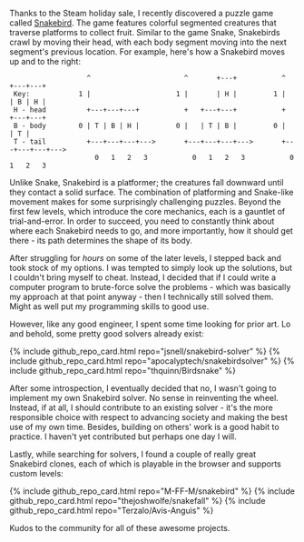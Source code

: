 ---
---

Thanks to the Steam holiday sale, I recently discovered a puzzle game called
[Snakebird](https://store.steampowered.com/app/357300/Snakebird/). The game
features colorful segmented creatures that traverse platforms to collect fruit.
Similar to the game Snake, Snakebirds crawl by moving their head, with each body
segment moving into the next segment's previous location. For example, here's
how a Snakebird moves up and to the right:

```
                   ^                       ^       +---+           ^       +---+---+ 
 Key:            1 |                     1 |       | H |         1 |       | B | H | 
 H - head          +---+---+---+           +   +---+---+           +       +---+---+ 
 B - body        0 | T | B | H |         0 |   | T | B |         0 |       | T |     
 T - tail          +---+---+---+--->       +---+---+---+--->       +---+---+---+---> 
                     0   1   2   3           0   1   2   3           0   1   2   3
```

Unlike Snake, Snakebird is a platformer; the creatures fall downward until they
contact a solid surface. The combination of platforming and Snake-like movement
makes for some surprisingly challenging puzzles. Beyond the first few levels,
which introduce the core mechanics, each is a gauntlet of trial-and-error. In
order to succeed, you need to constantly think about where each Snakebird needs
to go, and more importantly, how it should get there - its path determines the
shape of its body.

After struggling for *hours* on some of the later levels, I stepped back and
took stock of my options. I was tempted to simply look up the solutions, but
I couldn't bring myself to cheat. Instead, I decided that if I could write a
computer program to brute-force solve the problems - which was basically my
approach at that point anyway - then I technically still solved them. Might as
well put my programming skills to good use.

However, like any good engineer, I spent some time looking for prior art. Lo and
behold, some pretty good solvers already exist:

{% include github_repo_card.html repo="jsnell/snakebird-solver" %}
{% include github_repo_card.html repo="apocalyptech/snakebirdsolver" %}
{% include github_repo_card.html repo="thquinn/Birdsnake" %}

After some introspection, I eventually decided that no, I wasn't going to
implement my own Snakebird solver. No sense in reinventing the wheel. Instead,
if at all, I should contribute to an existing solver - it's the more responsible
choice with respect to advancing society and making the best use of my own
time. Besides, building on others' work is a good habit to practice. I haven't
yet contributed but perhaps one day I will.

Lastly, while searching for solvers, I found a couple of really great Snakebird
clones, each of which is playable in the browser and supports custom levels:

{% include github_repo_card.html repo="M-FF-M/snakebird" %}
{% include github_repo_card.html repo="thejoshwolfe/snakefall" %}
{% include github_repo_card.html repo="Terzalo/Avis-Anguis" %}

Kudos to the community for all of these awesome projects.
